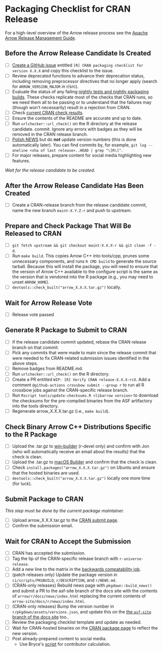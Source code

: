 
<!---
  Licensed to the Apache Software Foundation (ASF) under one
  or more contributor license agreements.  See the NOTICE file
  distributed with this work for additional information
  regarding copyright ownership.  The ASF licenses this file
  to you under the Apache License, Version 2.0 (the
  "License"); you may not use this file except in compliance
  with the License.  You may obtain a copy of the License at

    http://www.apache.org/licenses/LICENSE-2.0

  Unless required by applicable law or agreed to in writing,
  software distributed under the License is distributed on an
  "AS IS" BASIS, WITHOUT WARRANTIES OR CONDITIONS OF ANY
  KIND, either express or implied.  See the License for the
  specific language governing permissions and limitations
  under the License.
-->

# Packaging Checklist for CRAN Release

For a high-level overview of the Arrow release process see the [Apache Arrow Release Management Guide](https://arrow.apache.org/docs/developers/release.html#post-release-tasks).

## Before the Arrow Release Candidate Is Created

- [ ] [Create a GitHub issue](https://github.com/apache/arrow/issues/new/) entitled `[R] CRAN packaging checklist for version X.X.X` and copy this checklist to the issue.
- [ ] Review deprecated functions to advance their deprecation status, including removing preprocessor directives that no longer apply (search for `ARROW_VERSION_MAJOR` in r/src).
- [ ] Evaluate the status of any failing [nightly tests and nightly packaging builds](http://crossbow.voltrondata.com). These checks replicate most of the checks that CRAN runs, so we need them all to be passing or to understand that the failures may (though won't necessarily) result in a rejection from CRAN.
- [ ] Check [current CRAN check results](https://cran.rstudio.org/web/checks/check_results_arrow.html).
- [ ] Ensure the contents of the README are accurate and up to date.
- [ ] Run `urlchecker::url_check()` on the R directory at the release candidate.
  commit. Ignore any errors with badges as they will be removed in the CRAN release branch.
- [ ] [Polish NEWS](https://style.tidyverse.org/news.html#news-release) but do **not** update version numbers (this is done automatically later). You can find commits by, for example, `git log --oneline <sha of last release>..HEAD | grep "\[R\]"`.
- [ ] For major releases, prepare content for social media highlighting new features.

_Wait for the release candidate to be created._

## After the Arrow Release Candidate Has Been Created

- [ ] Create a CRAN-release branch from the release candidate commit, name the new branch `maint-X.Y.Z-r` and push to upstream.

## Prepare and Check Package That Will Be Released to CRAN

- [ ] `git fetch upstream && git checkout maint-X.X.X-r && git clean -f -d`.
- [ ] Run `make build`. This copies Arrow C++ into tools/cpp, prunes some unnecessary components, and runs `R CMD build` to generate the source tarball. Because this will install the package, you will need to ensure that the version of Arrow C++ available to the configure script is the same as the version that is vendored into the R package (e.g., you may need to unset `ARROW_HOME`).
- [ ] `devtools::check_built("arrow_X.X.X.tar.gz")` locally.

## Wait for Arrow Release Vote

- [ ] Release vote passed

## Generate R Package to Submit to CRAN

- [ ] If the release candidate commit updated, rebase the CRAN release branch on that commit.
- [ ] Pick any commits that were made to main since the release commit that were needed to fix CRAN-related submission issues identified in the above steps.
- [ ] Remove badges from README.md.
- [ ] Run `urlchecker::url_check()` on the R directory.
- [ ] Create a PR entitled `WIP: [R] Verify CRAN release-X.X.X-rcX`. Add a comment `@github-actions crossbow submit --group r` to run all R crossbow jobs against the CRAN-specific release branch.
- [ ] Run `Rscript tools/update-checksums.R <libarrow version>` to download the checksums for the pre-compiled binaries from the ASF artifactory into the tools directory.
- [ ] Regenerate arrow_X.X.X.tar.gz (i.e., `make build`).

## Check Binary Arrow C++ Distributions Specific to the R Package

- [ ] Upload the .tar.gz to [win-builder](https://win-builder.r-project.org/upload.aspx) (r-devel only) and confirm with Jon (who will automatically receive an email about the results) that the check is clean.
- [ ] Upload the .tar.gz to [macOS Builder](https://mac.r-project.org/macbuilder/submit.html) and confirm that the check is clean.
- [ ] Check `install.packages("arrow_X.X.X.tar.gz")` on Ubuntu and ensure that the hosted binaries are used.
- [ ] `devtools::check_built("arrow_X.X.X.tar.gz")` locally one more time (for luck).

## Submit Package to CRAN

_This step must be done by the current package maintainer._

- [ ] Upload arrow_X.X.X.tar.gz to the [CRAN submit page](https://xmpalantir.wu.ac.at/cransubmit/).
- [ ] Confirm the submission email.

## Wait for CRAN to Accept the Submission

- [ ] CRAN has accepted the submission.
- [ ] Tag the tip of the CRAN-specific release branch with `r-universe-release`.
- [ ] Add a new line to the matrix in the [backwards compatability job](https://github.com/apache/arrow/blob/main/dev/tasks/r/github.linux.arrow.version.back.compat.yml).
- [ ] (patch releases only) Update the package version in `ci/scripts/PKGBUILD`, `r/DESCRIPTION`, and `r/NEWS.md`.
- [ ] (CRAN-only releases) Rebuild news page with `pkgdown::build_news()` and submit a PR to the asf-site branch of the docs site with the contents of `arrow/r/docs/news/index.html` replacing the current contents of `arrow-site/docs/r/news/index.html`.
- [ ] (CRAN-only releases) Bump the version number in `r/pkgdown/assets/versions.json`, and update this on the [the `asf-site` branch of the docs site](https://github.com/apache/arrow-site) too..
- [ ] Review the packaging checklist template and update as needed.
- [ ] Wait for CRAN-hosted binaries on the [CRAN package page](https://cran.r-project.org/package=arrow) to reflect the new version.
- [ ] Post already-prepared content to social media.
  - Use Bryce's [script](https://gist.githubusercontent.com/amoeba/4e26c064d1a0d0227cd8c2260cf0072a/raw/bc0d983152bdde4820de9074d4caee9986624bc5/new_contributors.R) for contributor calculation.
